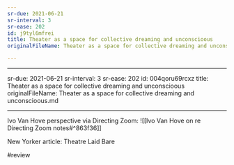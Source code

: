 ```yaml
---
sr-due: 2021-06-21
sr-interval: 3
sr-ease: 202
id: j9tyl6mfrei
title: Theater as a space for collective dreaming and unconscioous
originalFileName: Theater as a space for collective dreaming and unconscioous.md

---
```


---
sr-due: 2021-06-21
sr-interval: 3
sr-ease: 202
id: 004qoru69rcxz
title: Theater as a space for collective dreaming and unconscioous
originalFileName: Theater as a space for collective dreaming and unconscioous.md

---

Ivo Van Hove perspective via Directing Zoom:
![[Ivo Van Hove on re Directing Zoom notes#^863f36]]

New Yorker article: Theatre Laid Bare

#review
